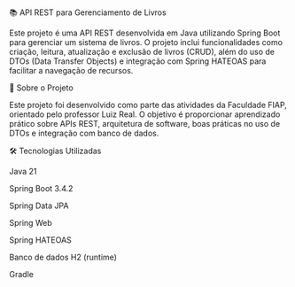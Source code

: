📚 API REST para Gerenciamento de Livros

Este projeto é uma API REST desenvolvida em Java utilizando Spring Boot para gerenciar um sistema de livros. O projeto inclui funcionalidades como criação, leitura, atualização e exclusão de livros (CRUD), além do uso de DTOs (Data Transfer Objects) e integração com Spring HATEOAS para facilitar a navegação de recursos.

📖 Sobre o Projeto

Este projeto foi desenvolvido como parte das atividades da Faculdade FIAP, orientado pelo professor Luiz Real. O objetivo é proporcionar aprendizado prático sobre APIs REST, arquitetura de software, boas práticas no uso de DTOs e integração com banco de dados.

🛠️ Tecnologias Utilizadas

Java 21

Spring Boot 3.4.2

Spring Data JPA

Spring Web

Spring HATEOAS

Banco de dados H2 (runtime)

Gradle

